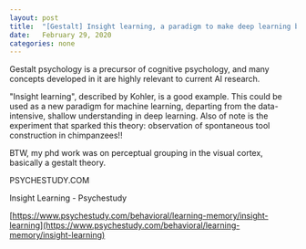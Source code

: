 ```yaml
---
layout: post
title:  "[Gestalt] Insight learning, a paradigm to make deep learning better?"
date:   February 29, 2020
categories: none
---
```


Gestalt psychology is a precursor of cognitive psychology, and many concepts developed in it are highly relevant to current AI research.

"Insight learning", described by Kohler, is a good example. This could be used as a new paradigm for machine learning, departing from the data-intensive, shallow understanding in deep learning. Also of note is the experiment that sparked this theory: observation of spontaneous tool construction in chimpanzees!!

BTW, my phd work was on perceptual grouping in the visual cortex, basically a gestalt theory. 












PSYCHESTUDY.COM




Insight Learning - Psychestudy





[https://www.psychestudy.com/behavioral/learning-memory/insight-learning](https://www.psychestudy.com/behavioral/learning-memory/insight-learning)



 

